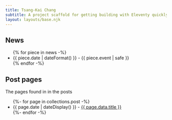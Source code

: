 ```yaml
---
title: Tsang-Kai Chang
subtitle: A project scaffold for getting building with Eleventy quickly.<br /> Made by <a href="https://twitter.com/philhawksworth">Phil</a> for <a href="https://twitter.com/philhawksworth">Phil</a>, but perhaps you might also find it useful.
layout: layouts/base.njk
---
```


## News

<ul class="listing">
    {% for piece in news -%}
    <li>
        <time datetime="{{ piece.date }}">{{ piece.date  | dateFormat() }} </time>
         - {{ piece.event | safe }}
    </li>
    {% endfor -%}
</ul>


## Post pages

The pages found in in the posts

<ul class="listing">
{%- for page in collections.post -%}
  <li>
    <time datetime="{{ page.date }}">{{ page.date | dateDisplay() }}</time> - 
    <a href="{{ page.url }}">{{ page.data.title }}</a>
  </li>
{%- endfor -%}
</ul>


